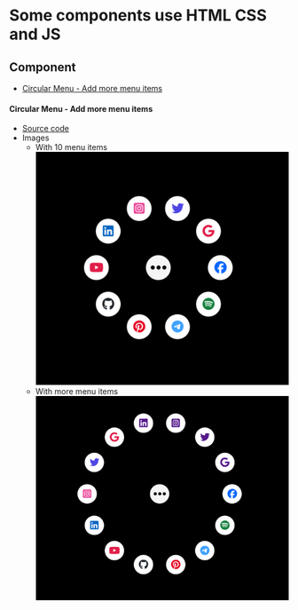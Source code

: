 # Some components use HTML CSS and JS

## Component
* [Circular Menu - Add more menu items](#Circular-Menu---Add-more-menu-items)


#### Circular Menu - Add more menu items
- [Source code](code/circular%20menu/)
- Images
	- With 10 menu items
	![10 menu items](_docs/circular%20menu/10-menu-items.png)
	- With more menu items
	![more menu items](_docs/circular%20menu/more-menu-items.png)

